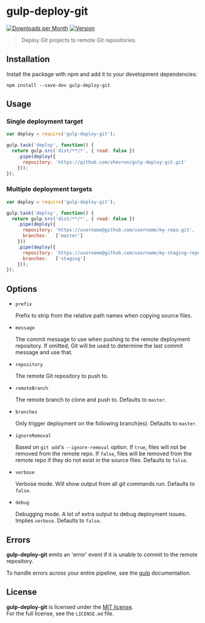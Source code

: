 # gulp-deploy-git
[![Downloads per Month](http://img.shields.io/npm/dm/gulp-deploy-git.svg?style=flat)](https://www.npmjs.org/package/gulp-deploy-git)
[![Version](http://img.shields.io/npm/v/gulp-deploy-git.svg?style=flat)](https://www.npmjs.org/package/gulp-deploy-git)

> Deploy Git projects to remote Git repositories.

## Installation

Install the package with npm and add it to your development dependencies:

`npm install --save-dev gulp-deploy-git`

## Usage

### Single deployment target

```javascript
var deploy = require('gulp-deploy-git');

gulp.task('deploy', function() {
  return gulp.src('dist/**/*', { read: false })
    .pipe(deploy({
      repository: 'https://github.com/zhevron/gulp-deploy-git.git'
    }));
});
```

### Multiple deployment targets

```javascript
var deploy = require('gulp-deploy-git');

gulp.task('deploy', function() {
  return gulp.src('dist/**/*', { read: false })
    .pipe(deploy({
      repository: 'https://username@github.com/username/my-repo.git',
      branches:   ['master']
    }))
    .pipe(deploy({
      repository: 'https://username@github.com/username/my-staging-repo.git',
      branches:   ['staging']
    }));
});
```

## Options

- `prefix`

  Prefix to strip from the relative path names when copying source files.

- `message`

  The commit message to use when pushing to the remote deployment repository.
  If omitted, Git will be used to determine the last commit message and use that.

- `repository`

	The remote Git repository to push to.

- `remoteBranch`

  The remote branch to clone and push to. Defaults to `master`.

- `branches`

	Only trigger deployment on the following branch(es). Defaults to `master`.

- `ignoreRemoval`

  Based on `git add`'s `--ignore-removal` option. 
  If `true`, files will not be removed from the remote repo. If `false`, files will be removed from the remote repo if they do not exist in the source files.
  Defaults to `false`.

- `verbose`

  Verbose mode. Will show output from all git commands run. Defaults to `false`.

- `debug`

  Debugging mode. A lot of extra output to debug deployment issues.
  Implies `verbose`. Defaults to `false`.

## Errors

**gulp-deploy-git** emits an 'error' event if it is unable to commit to the
remote repository.

To handle errors across your entire pipeline, see the
[gulp](https://github.com/gulpjs/gulp/blob/master/docs/recipes/combining-streams-to-handle-errors.md#combining-streams-to-handle-errors) documentation.

## License

**gulp-deploy-git** is licensed under the [MIT license](http://opensource.org/licenses/MIT).  
For the full license, see the `LICENSE.md` file.
